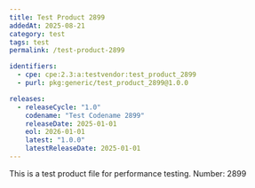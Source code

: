 ```yaml
---
title: Test Product 2899
addedAt: 2025-08-21
category: test
tags: test
permalink: /test-product-2899

identifiers:
  - cpe: cpe:2.3:a:testvendor:test_product_2899
  - purl: pkg:generic/test_product_2899@1.0.0

releases:
  - releaseCycle: "1.0"
    codename: "Test Codename 2899"
    releaseDate: 2025-01-01
    eol: 2026-01-01
    latest: "1.0.0"
    latestReleaseDate: 2025-01-01
---
```


This is a test product file for performance testing. Number: 2899
